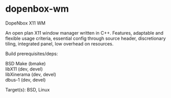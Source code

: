 # dopenbox-wm
DopeNbox X11 WM

An open plan X11 window manager written in C++. Features, adaptable and flexible usage criteria, essential config through source header, discretionary tiling, integrated panel, low overhead on resources.

Build prerequisites/deps:

BSD Make (bmake)  
libX11 (dev, devel)  
libXinerama (dev, devel)  
dbus-1 (dev, devel)

Target(s): BSD, Linux
